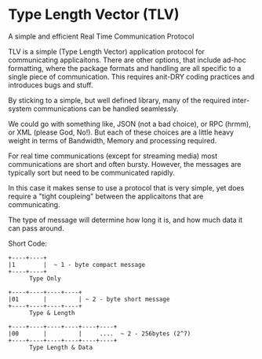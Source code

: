 # Type Length Vector (TLV)

A simple and efficient Real Time Communication Protocol

TLV is a simple (Type Length Vector) application protocol for
communicating applicaitons.  There are other options, that include 
ad-hoc formatting, where the package formats and handling are all
specific to a single piece of communication.  This requires anit-DRY 
coding practices and introduces bugs and stuff.

By sticking to a simple, but well defined library, many of the 
required inter-system communications can be handled seamlessly.

We could go with something like, JSON (not a bad choice), or 
RPC (hrmm), or XML (please God, No!).  But each of these choices are 
a little heavy weight in terms of Bandwidth, Memory and processing 
required.

For real time communications (except for streaming media) most 
communications are short and often bursty.  However, the messages are
typically sort but need to be communicated rapidly.

In this case it makes sense to use a protocol that is very simple, 
yet does require a "tight coupleing" between the applicaitons that are 
communicating.

The type of message will determine how long it is, and how much data
it can pass around.

Short Code:

```
+----+----+
|1        |  ~ 1 - byte compact message
+----+----+
      Type Only

+----+----+----+----+
|01       |         | ~ 2 - byte short message
+----+----+----+----+
      Type & Length 

+----+----+----+----+----+----+
|00       |         |     ....  ~ 2 - 256bytes (2^7)
+----+----+----+----+----+----+
      Type Length & Data
```

